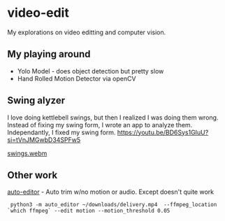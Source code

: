 # video-edit

My explorations on video editting and computer vision.

## My playing around

- Yolo Model - does object detection but pretty slow
- Hand Rolled Motion Detector via openCV

## Swing alyzer

I love doing kettlebell swings, but then I realized I was doing them wrong. Instead of fixing my swing form, I wrote an app to analyze them.  Independantly, I fixed my swing form. https://youtu.be/BD6Sys1GIuU?si=tVnJMGwbD34SPFw5

[swings.webm](https://github.com/idvorkin/video-edit/assets/280981/023149fc-ac58-44b7-8d72-50a4841f02da)

## Other work

[auto-editor](https://github.com/WyattBlue/auto-editor) - Auto trim w/no motion or audio. Except doesn't quite work

     python3 -m auto_editor ~/downloads/delivery.mp4  --ffmpeg_location `which ffmpeg` --edit motion --motion_threshold 0.05
